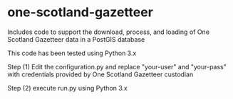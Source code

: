 # one-scotland-gazetteer
Includes code to support the download, process, and loading of One Scotland Gazetteer data in a PostGIS database

This code has been tested using Python 3.x

Step (1) Edit the configuration.py and replace "your-user" and "your-pass" with credentials provided by One Scotland Gazetteer custodian

Step (2) execute run.py using Python 3.x
